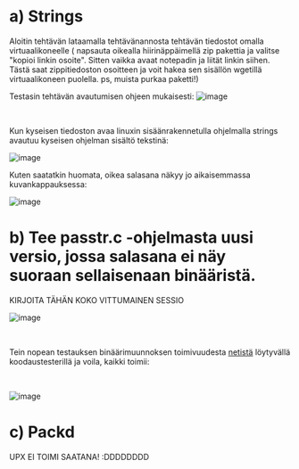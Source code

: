 # a) Strings

Aloitin tehtävän lataamalla tehtävänannosta tehtävän tiedostot omalla virtuaalikoneelle ( napsauta oikealla hiirinäppäimellä zip pakettia ja valitse "kopioi linkin osoite". Sitten vaikka avaat notepadin ja liität linkin siihen. Tästä saat zippitiedoston osoitteen ja voit hakea sen sisällön wgetillä virtuaalikoneen puolella. ps, muista purkaa paketti!)

Testasin tehtävän avautumisen ohjeen mukaisesti:
![image](https://github.com/user-attachments/assets/a4c1dfcd-9497-48b1-b0b8-e1fb6fff8ecf)

<br/>

Kun kyseisen tiedoston avaa linuxin sisäänrakennetulla ohjelmalla strings avautuu kyseisen ohjelman sisältö tekstinä:

![image](https://github.com/user-attachments/assets/5048dcc4-15eb-49e1-a10d-edc8159ae986)

Kuten saatatkin huomata, oikea salasana näkyy jo aikaisemmassa kuvankappauksessa:

![image](https://github.com/user-attachments/assets/075d9cd3-0254-4bbe-a6cb-98d4b11fed25)

# b) Tee passtr.c -ohjelmasta uusi versio, jossa salasana ei näy suoraan sellaisenaan binääristä.

KIRJOITA TÄHÄN KOKO VITTUMAINEN SESSIO

![image](https://github.com/user-attachments/assets/6e579b81-ddc1-419d-8995-fe7edd08d585)

<br/>

Tein nopean testauksen binäärimuunnoksen toimivuudesta [netistä](https://www.onlinegdb.com/online_c_compiler) löytyvällä koodaustesterillä ja voila, kaikki toimii:

<br/>

![image](https://github.com/user-attachments/assets/267e9cb8-cbf6-49f2-933d-56c7391589c7)

# c) Packd

UPX EI TOIMI SAATANA! :DDDDDDDD


